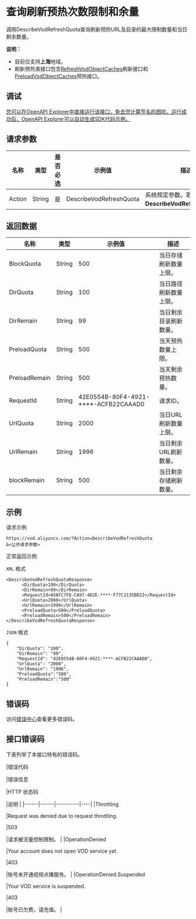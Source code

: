# 查询刷新预热次数限制和余量

调用DescribeVodRefreshQuota查询刷新预热URL及目录的最大限制数量和当日剩余数量。

**说明：**

-   目前仅支持**上海**地域。
-   刷新预热类接口包含[RefreshVodObjectCaches](~~69215~~)刷新接口和[PreloadVodObjectCaches](~~69211~~)预热接口。

## 调试

[您可以在OpenAPI Explorer中直接运行该接口，免去您计算签名的困扰。运行成功后，OpenAPI Explorer可以自动生成SDK代码示例。](https://api.aliyun.com/#product=vod&api=DescribeVodRefreshQuota&type=RPC&version=2017-03-21)

## 请求参数

|名称|类型|是否必选|示例值|描述|
|--|--|----|---|--|
|Action|String|是|DescribeVodRefreshQuota|系统规定参数。取值：**DescribeVodRefreshQuota**。 |

## 返回数据

|名称|类型|示例值|描述|
|--|--|---|--|
|BlockQuota|String|500|当日存储刷新数量上限。 |
|DirQuota|String|100|当日路径刷新数量上限。 |
|DirRemain|String|99|当日剩余目录刷新数量。 |
|PreloadQuota|String|500|当天预热数量上限。 |
|PreloadRemain|String|500|当天剩余预热数量。 |
|RequestId|String|42E0554B-80F4-4921-\*\*\*\*-ACFB22CAAAD0|请求ID。 |
|UrlQuota|String|2000|当日URL刷新数量上限。 |
|UrlRemain|String|1996|当日剩余URL刷新数量。 |
|blockRemain|String|500|当日剩余存储刷新数量。 |

## 示例

请求示例

```
https://vod.aliyuncs.com/?Action=DescribeVodRefreshQuota
&<公共请求参数>
```

正常返回示例

`XML` 格式

```
<DescribeVodRefreshQuotaResponse>
      <DirQuota>100</DirQuota>
      <DirRemain>99</DirRemain>
      <RequestId>A56FC7F8-CA97-482E-****-F77C2135BD22</RequestId>
      <UrlQuota>2000</UrlQuota>
      <UrlRemain>1996</UrlRemain>
      <PreloadQuota>500</PreloadQuota>
      <PreloadRemain>500</PreloadRemain>
</DescribeVodRefreshQuotaResponse>
```

`JSON` 格式

```
{
    "DirQuota": "100",
    "DirRemain": "99",
    "RequestId": "42E0554B-80F4-4921-****-ACFB22CAAAD0",
    "UrlQuota": "2000",
    "UrlRemain": "1996",
    "PreloadQuota":"500",
    "PreloadRemain":"500"
}
```

## 错误码

访问[错误中心](https://error-center.alibabacloud.com/status/product/vod)查看更多错误码。

## 接口错误码

下表列举了本接口特有的错误码。

|错误代码

|错误信息

|HTTP 状态码

|说明 |
|------|------|----------|----|
|Throttling

|Request was denied due to request throttling.

|503

|请求被流量控制限制。 |
|OperationDenied

|Your account does not open VOD service yet.

|403

|账号未开通视频点播服务。 |
|OperationDenied.Suspended

|Your VOD service is suspended.

|403

|账号已欠费，请充值。 |

